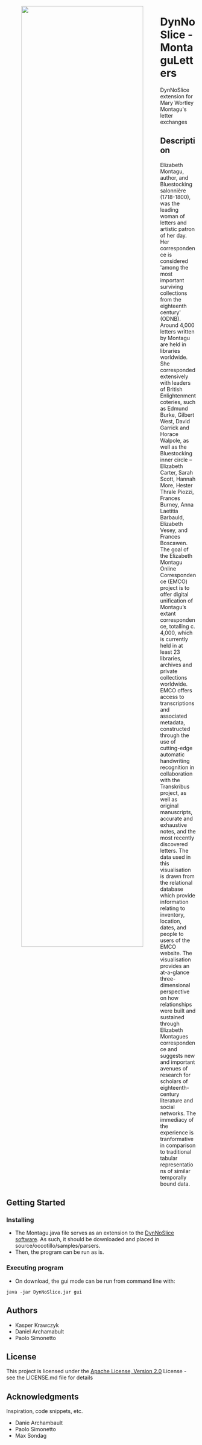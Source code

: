 <p align="center">
  <img src="Montagu.gif" style="float: left; width: 80%; margin-right: 1%; margin-bottom: 0.5em;">
</p>

# DynNoSlice - MontaguLetters

DynNoSlice extension for Mary Wortley Montagu's letter exchanges

## Description

Elizabeth Montagu, author, and Bluestocking salonnière (1718-1800), was the leading woman of letters and artistic patron of her day. Her correspondence is considered 'among the most important surviving collections from the eighteenth century' (ODNB). Around 4,000 letters written by Montagu are held in libraries worldwide. She corresponded extensively with leaders of British Enlightenment coteries, such as Edmund Burke, Gilbert West, David Garrick and Horace Walpole, as well as the Bluestocking inner circle – Elizabeth Carter, Sarah Scott, Hannah More, Hester Thrale Piozzi, Frances Burney, Anna Laetitia Barbauld, Elizabeth Vesey, and Frances Boscawen. The goal of the Elizabeth Montagu Online Correspondence (EMCO) project is to offer digital unification of Montagu’s extant correspondence, totalling c. 4,000, which is currently held in at least 23 libraries, archives and private collections worldwide. EMCO offers access to transcriptions and associated metadata, constructed through the use of cutting-edge automatic handwriting recognition in collaboration with the Transkribus project, as well as original manuscripts, accurate and exhaustive notes, and the most recently discovered letters. The data used in this visualisation is drawn from the relational database which provide information relating to inventory, location, dates, and people to users of the EMCO website. The visualisation provides an at-a-glance three-dimensional perspective on how relationships were built and sustained through Elizabeth Montagues correspondence and suggests new and important avenues of research for scholars of eighteenth-century literature and social networks. The immediacy of the experience is tranformative in comparison to traditional tabular representations of similar temporally bound data. 

## Getting Started

### Installing

* The Montagu.java file serves as an extension to the [DynNoSlice software](https://github.com/KasperKrawczyk/DynNoSliceCovid). As such, it should be downloaded and placed in source/occotillo/samples/parsers.
* Then, the program can be run as is.

### Executing program

* On download, the gui mode can be run from command line with:
```
java -jar DynNoSlice.jar gui
```

## Authors

* Kasper Krawczyk
* Daniel Archamabult
* Paolo Simonetto


## License

This project is licensed under the [Apache License, Version 2.0](http://www.apache.org/licenses/LICENSE-2.0) License - see the LICENSE.md file for details

## Acknowledgments

Inspiration, code snippets, etc.
* Danie Archambault
* Paolo Simonetto
* Max Sondag
